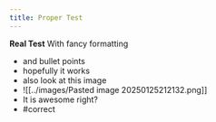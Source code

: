```yaml
---
title: Proper Test
---
```

**Real Test**
With fancy formatting
- and bullet points
- hopefully it works
- also look at this image
- ![[../images/Pasted image 20250125212132.png]]
- It is awesome right?
- #correct